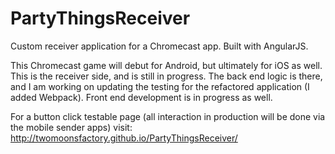 # PartyThingsReceiver
Custom receiver application for a Chromecast app.  Built with AngularJS.

This Chromecast game will debut for Android, but ultimately for iOS as well.  This is the receiver side, and is still in progress.  The back end logic is there, and I am working on updating the testing for the refactored application (I added Webpack).  Front end development is in progress as well.

For a button click testable page (all interaction in production will be done via the mobile sender apps) visit: http://twomoonsfactory.github.io/PartyThingsReceiver/
